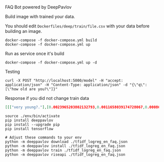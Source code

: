 FAQ Bot powered by DeepPavlov

Build image with trained your data.

You should edit `Dockerfiles/deep/train/file.csv` with your data before building an image.

```shell
docker-compose -f docker-compose.yml build
docker-compose -f docker-compose.yml up
```

Run as service once it's build

```shell
docker-compose -f docker-compose.yml up -d
```

Testing

```
curl -X POST "http://localhost:5000/model" -H "accept: application/json" -H "Content-Type: application/json" -d "{\"q\":[\"how old are you?\"]}"
```

Response if you did not change train data

```json
[[["very young?."],[0.0023965203802132793,0.0011658039174728067,0.0008657494625574156,0.0005414606203846541,0.0007059206448602602,0.0008255833104981557,0.0005902784679946099,0.0027601158497330015,0.0007642232438947259,0.0004863716305588563,0.0003268471415419398,0.0014544600835888503,0.0004896593450576205,0.9866270059016439],[13]]]
```

```shell
source ./env/bin/activate
pip install deeppavlov
pip install --upgrade pip
pip install tensorflow

# Adjust these commands to your env
python -m deeppavlov download ./tfidf_logreg_en_faq.json
python -m deeppavlov install ./tfidf_logreg_en_faq.json
python -m deeppavlov train ./tfidf_logreg_en_faq.json
python -m deeppavlov riseapi ./tfidf_logreg_en_faq.json
```